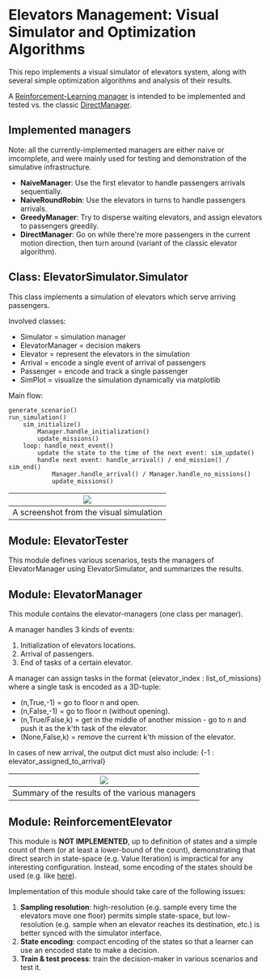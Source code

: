 # Elevators Management: Visual Simulator and Optimization Algorithms

This repo implements a visual simulator of elevators system, along with several simple optimization algorithms and analysis of their results.

A [Reinforcement-Learning manager](#module-reinforcementelevator) is intended to be implemented and tested vs. the classic [DirectManager](#implemented-managers).

## Implemented managers

Note: all the currently-implemented managers are either naive or imcomplete, and were mainly used for testing and demonstration of the simulative infrastructure.

- **NaiveManager**: Use the first elevator to handle passengers arrivals sequentially.
- **NaiveRoundRobin**: Use the elevators in turns to handle passengers arrivals.
- **GreedyManager**: Try to disperse waiting elevators, and assign elevators to passengers greedily.
- **DirectManager**: Go on while there're more passengers in the current motion direction, then turn around (variant of the classic elevator algorithm).

## Class: ElevatorSimulator.Simulator

This class implements a simulation of elevators which serve arriving passengers.

Involved classes:
- Simulator       = simulation manager
- ElevatorManager = decision makers
- Elevator        = represent the elevators in the simulation
- Arrival         = encode a single event of arrival of passengers
- Passenger       = encode and track a single passenger
- SimPlot         = visualize the simulation dynamically via matplotlib

Main flow:

    generate_scenario()
    run_simulation()
        sim_initialize()
            Manager.handle_initialization()
            update_missions()
        loop: handle_next_event()
            update the state to the time of the next event: sim_update()
            handle next event: handle_arrival() / end_mission() / sim_end()
                Manager.handle_arrival() / Manager.handle_no_missions()
                update_missions()

| ![](https://idogreenberg.neocities.org/linked_images/elevators.JPG) |
| :--: |
| A screenshot from the visual simulation |

## Module: ElevatorTester

This module defines various scenarios, tests the managers of ElevatorManager using ElevatorSimulator, and summarizes the results.

## Module: ElevatorManager

This module contains the elevator-managers (one class per manager).

A manager handles 3 kinds of events:
1. Initialization of elevators locations.
2. Arrival of passengers.
3. End of tasks of a certain elevator.

A manager can assign tasks in the format {elevator_index : list_of_missions}
where a single task is encoded as a 3D-tuple:
- (n,True,-1)      = go to floor n and open.
- (n,False,-1)     = go to floor n (without opening).
- (n,True/False,k) = get in the middle of another mission - go to n and push it as the k'th task of the elevator.
- (None,False,k)   = remove the current k'th mission of the elevator.

In cases of new arrival, the output dict must also include: {-1 : elevator_assigned_to_arrival}

| ![](https://github.com/ido90/Elevators/blob/master/Demonstrations/tests%20summary.JPG) |
| :--: |
| Summary of the results of the various managers |


## Module: ReinforcementElevator

This module is **NOT IMPLEMENTED**, up to definition of states and a simple count of them (or at least a lower-bound of the count), demonstrating that direct search in state-space (e.g. Value Iteration) is impractical for any interesting configuration.
Instead, some encoding of the states should be used (e.g. like [here](https://papers.nips.cc/paper/1073-improving-elevator-performance-using-reinforcement-learning.pdf)).

Implementation of this module should take care of the following issues:
1. **Sampling resolution**: high-resolution (e.g. sample every time the elevators move one floor) permits simple state-space, but low-resolution (e.g. sample when an elevator reaches its destination, etc.) is better synced with the simulator interface.
2. **State encoding**: compact encoding of the states so that a learner can use an encoded state to make a decision.
3. **Train & test process**: train the decision-maker in various scenarios and test it.
